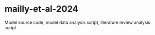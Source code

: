 # mailly-et-al-2024
Model source code, model data analysis script, literature review analysis script

